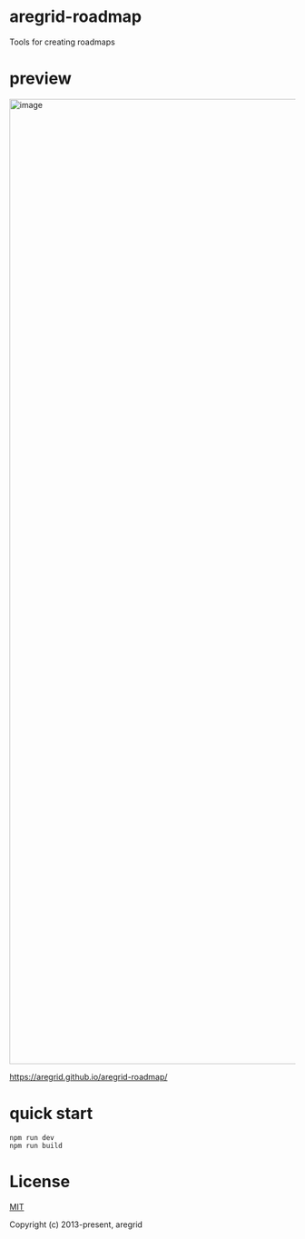 # aregrid-roadmap

Tools for creating roadmaps

# preview
<img width="1700" alt="image" src="https://github.com/aregrid/aregrid-roadmap/assets/5910926/53623411-c69c-41f3-b95c-71ac4d39092a">

https://aregrid.github.io/aregrid-roadmap/

# quick start

```shell
npm run dev
npm run build
```

# License

[MIT](https://opensource.org/licenses/MIT)

Copyright (c) 2013-present, aregrid
